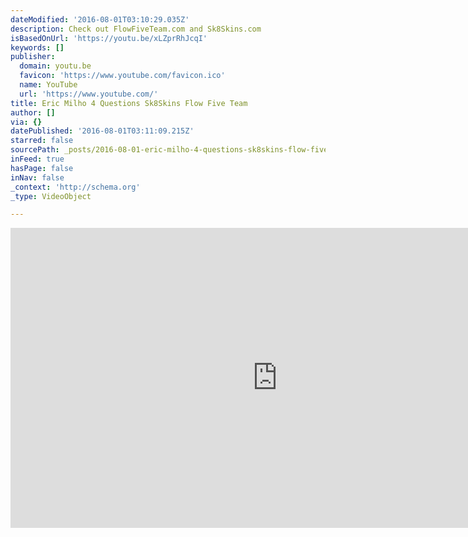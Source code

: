 ```yaml
---
dateModified: '2016-08-01T03:10:29.035Z'
description: Check out FlowFiveTeam.com and Sk8Skins.com
isBasedOnUrl: 'https://youtu.be/xLZprRhJcqI'
keywords: []
publisher:
  domain: youtu.be
  favicon: 'https://www.youtube.com/favicon.ico'
  name: YouTube
  url: 'https://www.youtube.com/'
title: Eric Milho 4 Questions Sk8Skins Flow Five Team
author: []
via: {}
datePublished: '2016-08-01T03:11:09.215Z'
starred: false
sourcePath: _posts/2016-08-01-eric-milho-4-questions-sk8skins-flow-five-team.md
inFeed: true
hasPage: false
inNav: false
_context: 'http://schema.org'
_type: VideoObject

---
```

<iframe src="https://cdn.embedly.com/widgets/media.html?src=https%3A%2F%2Fwww.youtube.com%2Fembed%2FxLZprRhJcqI%3Ffeature%3Doembed&amp;url=http%3A%2F%2Fwww.youtube.com%2Fwatch%3Fv%3DxLZprRhJcqI&amp;image=https%3A%2F%2Fi.ytimg.com%2Fvi%2FxLZprRhJcqI%2Fhqdefault.jpg&amp;key=b7d04c9b404c499eba89ee7072e1c4f7&amp;type=text%2Fhtml&amp;schema=youtube" width="854" height="480" scrolling="no" frameborder="0" allowfullscreen="" style=""></iframe>